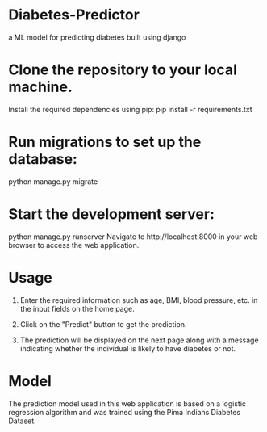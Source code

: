 # Diabetes-Predictor
a ML model for predicting diabetes built using django

# Clone the repository to your local machine.
Install the required dependencies using pip:
pip install -r requirements.txt

# Run migrations to set up the database:
python manage.py migrate

# Start the development server:
python manage.py runserver
Navigate to http://localhost:8000 in your web browser to access the web application.

# Usage
1. Enter the required information such as age, BMI, blood pressure, etc. in the input fields on the home page.

2. Click on the "Predict" button to get the prediction.

3. The prediction will be displayed on the next page along with a message indicating whether the individual is likely to have diabetes or not.

# Model
The prediction model used in this web application is based on a logistic regression algorithm and was trained using the Pima Indians Diabetes Dataset.
